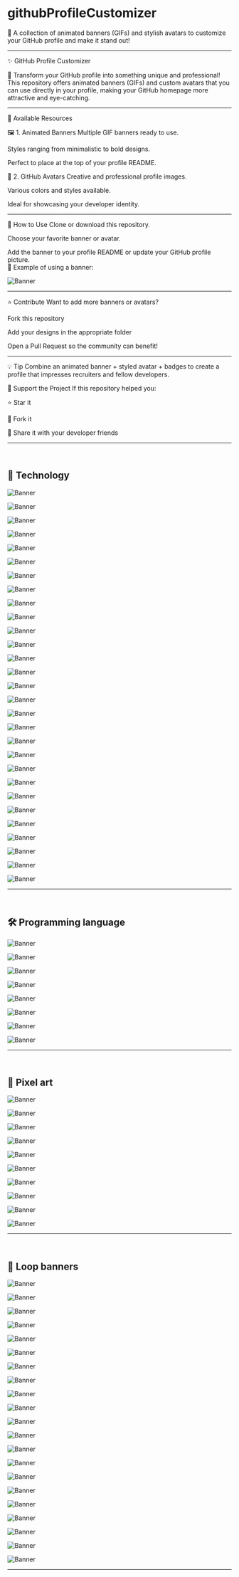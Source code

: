 # githubProfileCustomizer
🚀 A collection of animated banners (GIFs) and stylish avatars to customize your GitHub profile and make it stand out!
<hr>
✨ GitHub Profile Customizer

🎨 Transform your GitHub profile into something unique and professional!
This repository offers animated banners (GIFs) and custom avatars that you can use directly in your profile, making your GitHub homepage more attractive and eye-catching.
<br>
<hr>
📌 Available Resources

🖼️ 1. Animated Banners
Multiple GIF banners ready to use.

Styles ranging from minimalistic to bold designs.

Perfect to place at the top of your profile README.

👤 2. GitHub Avatars
Creative and professional profile images.

Various colors and styles available.

Ideal for showcasing your developer identity.
<br>
<hr>
🚀 How to Use
Clone or download this repository.

Choose your favorite banner or avatar.

Add the banner to your profile README or update your GitHub profile picture.
<br>
📌 Example of using a banner:

![Banner](https://media2.giphy.com/media/v1.Y2lkPTc5MGI3NjExYWJzOXR4Y205cHBiaDlzOW96a21hY3hjanZpd3NrYmNjMGp3OTh2biZlcD12MV9pbnRlcm5hbF9naWZfYnlfaWQmY3Q9Zw/lbcLMX9B6sTsGjUmS3/giphy.gif)
<hr>

⭐ Contribute
Want to add more banners or avatars?

Fork this repository

Add your designs in the appropriate folder

Open a Pull Request so the community can benefit!
<hr>
💡 Tip
Combine an animated banner + styled avatar + badges to create a profile that impresses recruiters and fellow developers.

📣 Support the Project
If this repository helped you:

⭐ Star it

🍴 Fork it

🔗 Share it with your developer friends
<hr>
<br>

## 🤖 Technology
![Banner](https://media3.giphy.com/media/v1.Y2lkPTc5MGI3NjExM2VyNHY1NHQ0bzF3bnI4a2VpZ2Jqbnhsb3Y5bTJ3a3VhNnozM3VjYyZlcD12MV9pbnRlcm5hbF9naWZfYnlfaWQmY3Q9Zw/V4NSR1NG2p0KeJJyr5/giphy.gif)

![Banner](https://media0.giphy.com/media/v1.Y2lkPTc5MGI3NjExaDFxMWVwNXVwOWhpeHBneDNuYTd5NGxoaGc1ajVoZXpmZXdxdmo1MCZlcD12MV9pbnRlcm5hbF9naWZfYnlfaWQmY3Q9Zw/l3mZnuz4coJp8EBBm/giphy.gif)

![Banner](https://media4.giphy.com/media/v1.Y2lkPTc5MGI3NjExdTZxajFkemwwbDNxd2J0Z2licnFjODcwd2w0OXg4enJlMnFnMXhnbyZlcD12MV9pbnRlcm5hbF9naWZfYnlfaWQmY3Q9Zw/7VzgMsB6FLCilwS30v/giphy.gif)

![Banner](https://media0.giphy.com/media/v1.Y2lkPTc5MGI3NjExdTN5ZzlucHNienZxMmcwb3JudTc4Z3Z0dWY5enk3c3E3eXpvamd6ZiZlcD12MV9pbnRlcm5hbF9naWZfYnlfaWQmY3Q9Zw/IcZhFmufozDCij3p22/giphy.gif)

![Banner](https://media0.giphy.com/media/v1.Y2lkPTc5MGI3NjExbDFwbHJmYXlhaXdhbGhjemRkNnJoZm43bmIwZXZzbmE2aWNwa2UyaSZlcD12MV9pbnRlcm5hbF9naWZfYnlfaWQmY3Q9Zw/xT9IgzoKnwFNmISR8I/giphy.gif)

![Banner](https://media3.giphy.com/media/v1.Y2lkPTc5MGI3NjExZDk4eTNtNWJibnRwNjNtYjcxczlqOGNxYms0cmhmZnd0cHp5d2o3OSZlcD12MV9pbnRlcm5hbF9naWZfYnlfaWQmY3Q9Zw/QpVUMRUJGokfqXyfa1/giphy.gif)

![Banner](https://media4.giphy.com/media/v1.Y2lkPTc5MGI3NjExZXA1ZGVnNW9xeTl0YXF6NTM5Y2NsaXNpZGN1YWJsa3Bzc2F4YXY4cyZlcD12MV9pbnRlcm5hbF9naWZfYnlfaWQmY3Q9Zw/u1WhXLjwgcXpHJBMRM/giphy.gif)

![Banner](https://media1.giphy.com/media/v1.Y2lkPTc5MGI3NjExanQ3eTh5NHNmYXBlM2V3b2xwN21kaDlvbnhsd2I0bDFiaGdxM2toOCZlcD12MV9pbnRlcm5hbF9naWZfYnlfaWQmY3Q9Zw/LaVp0AyqR5bGsC5Cbm/giphy.gif)

![Banner](https://media3.giphy.com/media/v1.Y2lkPTc5MGI3NjExemJmZjBmenFyenV1b2pybGFxbWI2M252M3VlbnR2ZjZqaHJuczRxYiZlcD12MV9pbnRlcm5hbF9naWZfYnlfaWQmY3Q9Zw/UQ25FULQkgfwALbzpR/giphy.gif)

![Banner](https://media1.giphy.com/media/v1.Y2lkPTc5MGI3NjExMmN6Z2J3dXlhdzRjaHFzemxxdDZodncxbm5meWNpYzk2dXZqenVudiZlcD12MV9pbnRlcm5hbF9naWZfYnlfaWQmY3Q9Zw/TFPdmm3rdzeZ0kP3zG/giphy.gif)

![Banner](https://media0.giphy.com/media/v1.Y2lkPTc5MGI3NjExZmF1dXkzdmpnN2p3NDJyOHEwYTl2bmNsYXk5Mzk5b3BxbXhkNDhnayZlcD12MV9pbnRlcm5hbF9naWZfYnlfaWQmY3Q9Zw/bJ4TVNYNUympPgcpem/giphy.gif)

![Banner](https://media1.giphy.com/media/v1.Y2lkPTc5MGI3NjExMGRkaGdzaWVibnhkZnVyczllYWN1cHF5Zmw4cXo1Y2hwMTlkajVpciZlcD12MV9pbnRlcm5hbF9naWZfYnlfaWQmY3Q9Zw/MD0svLSDeudszrNrp0/giphy.gif)

![Banner](https://media1.giphy.com/media/v1.Y2lkPTc5MGI3NjExb2lpeDNhbGU2cnN3OTI5dXRlbmRmdmR3ang5ZXg0dHB2dzNnbGNzNyZlcD12MV9pbnRlcm5hbF9naWZfYnlfaWQmY3Q9Zw/RbDKaczqWovIugyJmW/giphy.gif)

![Banner](https://media2.giphy.com/media/v1.Y2lkPTc5MGI3NjExcWtxeTQxaWp6bm9xZG9veng3dHJrdWt3YWZneWQ5bzB0YW43a2k0NSZlcD12MV9pbnRlcm5hbF9naWZfYnlfaWQmY3Q9Zw/bGgsc5mWoryfgKBx1u/giphy.gif)

![Banner](https://media2.giphy.com/media/v1.Y2lkPTc5MGI3NjExaGNzNHk3aTRleXF6M2N3NWh0am1wMTRwbG9ma2ZtanZoeGE5MXk3NCZlcD12MV9pbnRlcm5hbF9naWZfYnlfaWQmY3Q9Zw/2IudUHdI075HL02Pkk/giphy.gif)

![Banner](https://media2.giphy.com/media/v1.Y2lkPTc5MGI3NjExNmM5Z2s5ZTJxeHA5cHg3ZDhsYjA1cDVvNWtuemhoNnB0eG92bXRmdyZlcD12MV9pbnRlcm5hbF9naWZfYnlfaWQmY3Q9Zw/78XCFBGOlS6keY1Bil/giphy.gif)

![Banner](https://media1.giphy.com/media/v1.Y2lkPTc5MGI3NjExaHQ0MXk3OWk5YzMxaDYyOGpoaWhvdjc5OTJjOG85bmdmN3ljazQzYSZlcD12MV9pbnRlcm5hbF9naWZfYnlfaWQmY3Q9Zw/iIqmM5tTjmpOB9mpbn/giphy.gif)

![Banner](https://media1.giphy.com/media/v1.Y2lkPTc5MGI3NjExeHZjdXpseWFudm40bGl6c2UzZHl3bDdybGFzcWE1MWMzcXNvaTBhYyZlcD12MV9pbnRlcm5hbF9naWZfYnlfaWQmY3Q9Zw/L1R1tvI9svkIWwpVYr/giphy.gif)

![Banner](https://media1.giphy.com/media/v1.Y2lkPTc5MGI3NjExM3doa2Yxd2FtbmEzNnRzN3d1eDkxaW4yZWd2dGNxNmI4ZGtmbTNqNyZlcD12MV9pbnRlcm5hbF9naWZfYnlfaWQmY3Q9Zw/LMcB8XospGZO8UQq87/giphy.gif)

![Banner](https://media4.giphy.com/media/v1.Y2lkPTc5MGI3NjExaDRndnY5c2E4Z3FkM3kwMTYyNDhnOHNuaGhhN2RkY2sxOWRwNzVycCZlcD12MV9pbnRlcm5hbF9naWZfYnlfaWQmY3Q9Zw/f3iwJFOVOwuy7K6FFw/giphy.gif)

![Banner](https://media0.giphy.com/media/v1.Y2lkPTc5MGI3NjExZWxiYXhkMGY3ZXQ3MmlmM2g4ZXMzcjR1Y2txZW1vNmlzZDVvMm1hMSZlcD12MV9pbnRlcm5hbF9naWZfYnlfaWQmY3Q9Zw/8dPbkqUb2p5XTvIXLx/giphy.gif)

![Banner](https://media2.giphy.com/media/v1.Y2lkPTc5MGI3NjExMmc4N2dyaWk1eTBxczR0Z2hyeGJsMmVid3BsbHZqcDAyZWZldHFvMyZlcD12MV9pbnRlcm5hbF9naWZfYnlfaWQmY3Q9Zw/1vlBgKjXEz1jTtsuiH/giphy.gif)

![Banner](https://media3.giphy.com/media/v1.Y2lkPTc5MGI3NjExaGQ2dWp5M3dxbHY5cmVibDBmbnBxd3R1ODBncnd6bjk5c28xMzA3OCZlcD12MV9pbnRlcm5hbF9naWZfYnlfaWQmY3Q9Zw/26tn33aiTi1jkl6H6/giphy.gif)

![Banner](https://media2.giphy.com/media/v1.Y2lkPTc5MGI3NjExOGNiMGZ2cXFscXhlb2V6djUwaHF5NDdxNzE1cHY2MnZ2ejZlNmhucSZlcD12MV9pbnRlcm5hbF9naWZfYnlfaWQmY3Q9Zw/YOczfjtC0H0IMBKhRf/giphy.gif)

![Banner](https://user-images.githubusercontent.com/74038190/219923809-b86dc415-a0c2-4a38-bc88-ad6cf06395a8.gif)

![Banner](https://user-images.githubusercontent.com/74038190/212750155-3ceddfbd-19d3-40a3-87af-8d329c8323c4.gif)

![Banner](https://user-images.githubusercontent.com/74038190/221352987-68da234d-4d62-4e9d-9d7f-098dc657c2dc.gif)

![Banner](https://user-images.githubusercontent.com/74038190/221352995-5ac18bdf-1a19-4f99-bbb6-77559b220470.gif)

![Banner](https://user-images.githubusercontent.com/74038190/229223156-0cbdaba9-3128-4d8e-8719-b6b4cf741b67.gif)
<hr>
<br>

## 🛠️ Programming language
![Banner](https://media1.giphy.com/media/v1.Y2lkPTc5MGI3NjExMmd1cXllMWFvdzZkOWVjZ3FzM3VwNjlzdjduYmUyZHNvMnZ2djBjOSZlcD12MV9pbnRlcm5hbF9naWZfYnlfaWQmY3Q9Zw/coxQHKASG60HrHtvkt/giphy.gif)

![Banner](https://media2.giphy.com/media/v1.Y2lkPTc5MGI3NjExa3FzeDN0amE2cWk3ZjRtN2p1em8waXIyaGZzNDhwcDR1YnFrZWFheSZlcD12MV9pbnRlcm5hbF9naWZfYnlfaWQmY3Q9Zw/vISmwpBJUNYzukTnVx/giphy.gif)

![Banner](https://media0.giphy.com/media/v1.Y2lkPTc5MGI3NjExanIzdXJ0YmVhcDU0emZjbnhjeTN0bHgwOHhwbGZ2a210MTdtNjNsaiZlcD12MV9pbnRlcm5hbF9naWZfYnlfaWQmY3Q9Zw/gutZ5Pm6Xl62eIf5RZ/giphy.gif)

![Banner](https://media1.giphy.com/media/v1.Y2lkPTc5MGI3NjExbXNlbjFyNGtuc2pub3M1dHM3eGx5a203eWVpOXVkMHNubzR4d3hvdyZlcD12MV9pbnRlcm5hbF9naWZfYnlfaWQmY3Q9Zw/7c8QeB0VMddFOuu4iR/giphy.gif)

![Banner](https://media0.giphy.com/media/v1.Y2lkPTc5MGI3NjExeHhjdmhpa2JmbmkybWw4emI1bGZzczk5ZDJmZGp6N3A1ZXMzaWpoeSZlcD12MV9pbnRlcm5hbF9naWZfYnlfaWQmY3Q9Zw/5krfq8pMdYhAV52xPg/giphy.gif)

![Banner](https://media0.giphy.com/media/v1.Y2lkPTc5MGI3NjExeTF3aDNoM3A2aXp6ajl0a3RhNXJpNzloYTN4eW5uZTZrMjk4YnN4ZCZlcD12MV9pbnRlcm5hbF9naWZfYnlfaWQmY3Q9Zw/rGlAZysKBcjRCkAX7S/giphy.gif)

![Banner](https://media3.giphy.com/media/v1.Y2lkPTc5MGI3NjExZXYzcnlmd2Zkcm91cDg5dzYzdmRpa2YxdHllcmk1cGd3dWppZWIxeiZlcD12MV9pbnRlcm5hbF9naWZfYnlfaWQmY3Q9Zw/l3vRfNA1p0rvhMSvS/giphy.gif)

![Banner](https://media2.giphy.com/media/v1.Y2lkPTc5MGI3NjExaHBuZjZrbzYwZmNrcHBieHlnNzUzdG85eHo2dzZud2drdml5czZ1ZiZlcD12MV9pbnRlcm5hbF9naWZfYnlfaWQmY3Q9Zw/FR6VI9pRlISJX74Wuk/giphy.gif)
<hr>
<br>

## 👾 Pixel art
![Banner](https://media1.giphy.com/media/v1.Y2lkPTc5MGI3NjExcHN2N2UzMjJ4emYxeDdyNmhiNW1hODBvYXFnY285YnZoZ21qZzZwdyZlcD12MV9pbnRlcm5hbF9naWZfYnlfaWQmY3Q9Zw/JqmupuTVZYaQX5s094/giphy.gif)

![Banner](https://media2.giphy.com/media/v1.Y2lkPTc5MGI3NjExN3FsMGt3YXF6cmIyNWV5aG9nNmU4NHZtMGU3cGl0Z294Nnh2bWM4NSZlcD12MV9pbnRlcm5hbF9naWZfYnlfaWQmY3Q9Zw/g2jj9VAIBluIreVNsb/giphy.gif)

![Banner](https://media4.giphy.com/media/v1.Y2lkPTc5MGI3NjExMHc1MmZ6YmVieXI2M3dvM2tiaHZpamRjd3FjaDc5azVpdHZpa3htaCZlcD12MV9pbnRlcm5hbF9naWZfYnlfaWQmY3Q9Zw/fByehYIrOIzO8XolJK/giphy.gif)

![Banner](https://media1.giphy.com/media/v1.Y2lkPTc5MGI3NjExc203dHF2Y2E5MWNmM253NzRybnhhN3kzMmtxOWM5d2ZpMXR2Mm9sdSZlcD12MV9pbnRlcm5hbF9naWZfYnlfaWQmY3Q9Zw/QXwtfadqo7wbfmT46H/giphy.gif)

![Banner](https://media0.giphy.com/media/v1.Y2lkPTc5MGI3NjExOHA2N2tmZzY2MmpnaHk5eWN0ZmhyYjBuM3QzbjBvb2ZjZ2p1YXBzaCZlcD12MV9pbnRlcm5hbF9naWZfYnlfaWQmY3Q9Zw/qfLUF9PuBV9SRZKJcv/giphy.gif)

![Banner](https://media4.giphy.com/media/v1.Y2lkPTc5MGI3NjExcHpjc3M0MTVudzRjejIyZ2h2NXRjN2JhZXY4YW1wejl5c3U2cXMzNCZlcD12MV9pbnRlcm5hbF9naWZfYnlfaWQmY3Q9Zw/KPUuaCgb33lyw54JKo/giphy.gif)

![Banner](https://media3.giphy.com/media/v1.Y2lkPTc5MGI3NjExbDd3OWJneGY4Y3U5NGRyYnZsaGpuajA5dXBuMzQ4NzFqZXg2NW1zaSZlcD12MV9pbnRlcm5hbF9naWZfYnlfaWQmY3Q9Zw/ZfzdMwQR9QjNuGV8Qv/giphy.gif)

![Banner](https://media0.giphy.com/media/v1.Y2lkPTc5MGI3NjExMjdrOHZvYnNsbHRqbDcyMm1zMWw0czh4cnM1NmhvMDNnNWZodnN6ZyZlcD12MV9pbnRlcm5hbF9naWZfYnlfaWQmY3Q9Zw/zsfxnYgAeiznBm2MYY/giphy.gif)

![Banner](https://media1.giphy.com/media/v1.Y2lkPTc5MGI3NjExODV1Y2JnY3BuNDEyNmFxOGQ0ZWNpMndnamFtZW9lNWM2eHFhbHZ2aCZlcD12MV9pbnRlcm5hbF9naWZfYnlfaWQmY3Q9Zw/TZedmbJADpXBgWiFFL/giphy.gif)

![Banner](https://user-images.githubusercontent.com/74038190/225813708-98b745f2-7d22-48cf-9150-083f1b00d6c9.gif)
<hr>
<br>

## 🔁 Loop banners
![Banner](https://media0.giphy.com/media/v1.Y2lkPTc5MGI3NjExY2M3dHhubzgzOTZ4cHdwa20yNXF3amh0amZnNHJvaTJjeGh0ZHBkdCZlcD12MV9pbnRlcm5hbF9naWZfYnlfaWQmY3Q9Zw/aariWjKu5N73y/giphy.gif)

![Banner](https://media1.giphy.com/media/v1.Y2lkPTc5MGI3NjExdGNmbmtnbTVqdno0cGVzamx4ZGNqZGkyYmNjZzdncXNyNW1iODF0ZyZlcD12MV9pbnRlcm5hbF9naWZfYnlfaWQmY3Q9Zw/3o85xzkvl1siB2rHSo/giphy.gif)

![Banner](https://media0.giphy.com/media/v1.Y2lkPTc5MGI3NjExcXh1aHhzb3JsbXlub3BjcHhrd2J6Y3Vwd2FudDZ6end1czUyY2hyYSZlcD12MV9pbnRlcm5hbF9naWZfYnlfaWQmY3Q9Zw/jx4jKhrKvifvCZtyN5/giphy.gif)

![Banner](https://media2.giphy.com/media/v1.Y2lkPTc5MGI3NjExMmxmanc3bnE1MmMxYmtwZWluMGlyYmtsY2xwZm1mOG80NGdtZDEzayZlcD12MV9pbnRlcm5hbF9naWZfYnlfaWQmY3Q9Zw/oSYflamt3IEjm/giphy.gif)

![Banner](https://media2.giphy.com/media/v1.Y2lkPTc5MGI3NjExd2liZGoxY2k1MzVsd3ZwOG53dDR0N3hnNGtsbWM0b3FpZGQ0eGNyMyZlcD12MV9pbnRlcm5hbF9naWZfYnlfaWQmY3Q9Zw/1dJWnCZBCE7gcFwLvk/giphy.gif)

![Banner](https://media4.giphy.com/media/v1.Y2lkPTc5MGI3NjExYzNhdmxpMXE0YnVqajl0OWtqa2RkeTFrNXA2eWF4ZnBlMHk4eHV3cyZlcD12MV9pbnRlcm5hbF9naWZfYnlfaWQmY3Q9Zw/OacGOVW5G1MrBCsRSo/giphy.gif)

![Banner](https://media3.giphy.com/media/v1.Y2lkPTc5MGI3NjExMW5scmd5aWN6ZHZ5Y2ptNTBpbzBydWNnaWY5MnJsemQxZzBjMzhuaCZlcD12MV9pbnRlcm5hbF9naWZfYnlfaWQmY3Q9Zw/9zExs2Q2h1EHfE4P6G/giphy.gif)

![Banner](https://media2.giphy.com/media/v1.Y2lkPTc5MGI3NjExbXQ4Z3IwMjdtMWVpMWJnNTN5Z3R2b29icjJraXpmbDBudm85eGk0diZlcD12MV9pbnRlcm5hbF9naWZfYnlfaWQmY3Q9Zw/nwCz29GZlx0HfZZIwF/giphy.gif)

![Banner](https://media3.giphy.com/media/v1.Y2lkPTc5MGI3NjExNHprdm10N2l4Ym9ndjFvNG1pMzI5eWpvMG13amt5cXVva215ZThpOCZlcD12MV9pbnRlcm5hbF9naWZfYnlfaWQmY3Q9Zw/26FeUjF88goLxusOQ/giphy.gif)

![Banner](https://media0.giphy.com/media/v1.Y2lkPTc5MGI3NjExbDM1bnk4eWZqYTN5ODE3bGVyMzl4eWhsY2NvNXV2bjVpdmFscDl6MCZlcD12MV9pbnRlcm5hbF9naWZfYnlfaWQmY3Q9Zw/W56hQXS2AvnqsxeCPE/giphy.gif)

![Banner](https://media1.giphy.com/media/v1.Y2lkPTc5MGI3NjExY2ZqcHNrNDA3emQ0cm04Z2NzdWI5ODBqYThyaGtnc2MwNXJqenhwZSZlcD12MV9pbnRlcm5hbF9naWZfYnlfaWQmY3Q9Zw/xd5kq59h2JlRzB8Uer/giphy.gif)

![Banner](https://media3.giphy.com/media/v1.Y2lkPTc5MGI3NjExejJoejBjMDNiMHl5aGRxeXlwNHJtZXh6eG5teHkzZnF5cWpjeHk1OCZlcD12MV9pbnRlcm5hbF9naWZfYnlfaWQmY3Q9Zw/cdMKKxkk1swagnjSwc/giphy.gif)

![Banner](https://media4.giphy.com/media/v1.Y2lkPTc5MGI3NjExbGk2dzZ1cTU2enB6OG92OXR0eHRlbXp6NjVpMzlxZHdmbXU5czBvcSZlcD12MV9pbnRlcm5hbF9naWZfYnlfaWQmY3Q9Zw/elzCLKtnZ4nrFKizhe/giphy.gif)

![Banner](https://media2.giphy.com/media/v1.Y2lkPTc5MGI3NjExM3FkMmk1dTlndDVzOW1nczQ1cW0ybnByZDg3bjJ3eHhkNm9leGhpMyZlcD12MV9pbnRlcm5hbF9naWZfYnlfaWQmY3Q9Zw/heJRa7xN5SaIwHzww2/giphy.gif)

![Banner](https://media2.giphy.com/media/v1.Y2lkPTc5MGI3NjExdzF0NGY1NWFmdW8zZW5uN2xxb21seWJ1b3hqbnpuNzhuYnhsb2o1cCZlcD12MV9pbnRlcm5hbF9naWZfYnlfaWQmY3Q9Zw/l1VEBYpull9kuRCXmZ/giphy.gif)

![Banner](https://media1.giphy.com/media/v1.Y2lkPTc5MGI3NjExNjU2azBkeG92NG9sazlhcG5tdGJubXJzc3lkYnNlZm5meTNodHZ1biZlcD12MV9pbnRlcm5hbF9naWZfYnlfaWQmY3Q9Zw/QrcrqPUOickfVm8EaR/giphy.gif)

![Banner](https://media1.giphy.com/media/v1.Y2lkPTc5MGI3NjExZHI2anJhcjNzYnhzaGd0dXFzZ2Q3a3VzZXI5cGsxYzZlZW95Y3RtYyZlcD12MV9pbnRlcm5hbF9naWZfYnlfaWQmY3Q9Zw/VGh13y4IVFZzCACfTX/giphy.gif)

![Banner](https://media1.giphy.com/media/v1.Y2lkPTc5MGI3NjExZWh4emVycXhrYWhydmkzdGs1cGt6cnpmeDdvdnk1ZWs3NnR3bXM0YiZlcD12MV9pbnRlcm5hbF9naWZfYnlfaWQmY3Q9Zw/U3CHWvjg7JVXIuASrl/giphy.gif)

![Banner](https://media3.giphy.com/media/v1.Y2lkPTc5MGI3NjExazNpc2RqcGt3a2p6M255bDBmcW1rdG5lNzN0dHR3Z3cyZGRuNG5nOSZlcD12MV9pbnRlcm5hbF9naWZfYnlfaWQmY3Q9Zw/W6A8f7qA1wvCtnmiRr/giphy.gif)

![Banner](https://media0.giphy.com/media/v1.Y2lkPTc5MGI3NjExZmdiZjN6Zzh4ZnU2MHZxazZvaGkzbmlrenhtYnJpOW8weTdpcml4byZlcD12MV9pbnRlcm5hbF9naWZfYnlfaWQmY3Q9Zw/LMhloNwLJAVz7sIalx/giphy.gif)

![Banner](https://media1.giphy.com/media/v1.Y2lkPTc5MGI3NjExM2M0dTEwNHUyd2YydmY0bnc3OGN3OXAwdGgwczZubzFidThqenRlayZlcD12MV9pbnRlcm5hbF9naWZfYnlfaWQmY3Q9Zw/cM2jGL4t1azcHV83Ba/giphy.gif)
<hr>

